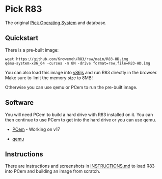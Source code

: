 # Pick R83 

The original [Pick Operating System](https://en.wikipedia.org/wiki/Pick_operating_system) and database.

## Quickstart

There is a pre-built image:

```
wget https://github.com/Krowemoh/R83/raw/main/R83-HD.img 
qemu-system-x86_64 -curses -m 8M -drive format=raw,file=R83-HD.img
```

You can also load this image into [v86js](https://copy.sh/v86/) and run R83 directly in the browser. Make sure to limit the memory size to 8MB!

Otherwise you can use qemu or PCem to run the pre-built image.

## Software

You will need PCem to build a hard drive with R83 installed on it. You can then continue to use PCem to get into the hard drive or you can use qemu.

- [PCem](https://pcem-emulator.co.uk/downloads.html) - Working on v17

- [qemu](https://www.qemu.org/)

## Instructions

There are instructions and screenshots in [INSTRUCTIONS.md](https://github.com/Krowemoh/R83/blob/main/INSTRUCTIONS.md) to load R83 into PCem and building an image from scratch.
